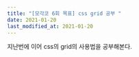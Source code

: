 ```yaml
---
title: "[모각코 6회 목표] css grid 공부 "
date: 2021-01-20
last_modified_at: 2021-01-20
---
```

지난번에 이어 css의 grid의 사용법을 공부해본다.